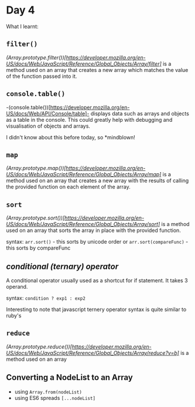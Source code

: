 # Day 4
What I learnt:

## `filter()`

_(Array.prototype.filter())[https://developer.mozilla.org/en-US/docs/Web/JavaScript/Reference/Global_Objects/Array/filter]_ is a method used on an array that creates a new array which matches the value of the function passed into it.

## `console.table()`

-(console.table())[https://developer.mozilla.org/en-US/docs/Web/API/Console/table]- displays data such as arrays and objects as a table in the console. This could greatly help with debugging and visualisation of objects and arrays.

I didn't know about this before today, so *mindblown! 

## `map`
_(Array.prototype.map())[https://developer.mozilla.org/en-US/docs/Web/JavaScript/Reference/Global_Objects/Array/map]_ is a method used on an array that creates a new array with the results of calling the provided function on each element of the array.

## `sort`
_(Array.prototype.sort())[https://developer.mozilla.org/en-US/docs/Web/JavaScript/Reference/Global_Objects/Array/sort]_ is a method used on an array that sorts the array in place with the provided function.

syntax:
`arr.sort()` - this sorts by unicode order
or
`arr.sort(compareFunc)` - this sorts by compareFunc

## _conditional (ternary) operator_
A conditional operator usually used as a shortcut for if statement. It takes 3 operand.

syntax:
`condition ? exp1 : exp2` 

Interesting to note that javascript ternery operator syntax is quite similar to ruby's

## `reduce`
_(Array.prototype.reduce())[https://developer.mozilla.org/en-US/docs/Web/JavaScript/Reference/Global_Objects/Array/reduce?v=b]_ is a method used on an array

## Converting a NodeList to an Array
- using `Array.from(nodeList)`
- using ES6 spreads `[...nodeList]`

